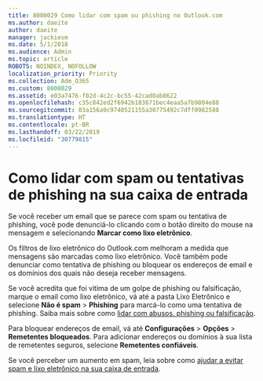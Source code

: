 ```yaml
---
title: 8000029 Como lidar com spam ou phishing no Outlook.com
ms.author: daeite
author: daeite
manager: jackiesm
ms.date: 5/1/2018
ms.audience: Admin
ms.topic: article
ROBOTS: NOINDEX, NOFOLLOW
localization_priority: Priority
ms.collection: Adm_O365
ms.custom: 8000029
ms.assetid: e03a7476-f02d-4c2c-bc55-42cad0ab8622
ms.openlocfilehash: c35c842ed2f6942b183671bec4eaa5a7b9804e88
ms.sourcegitcommit: 03a156a9c9740521155a30775492c7dff0982588
ms.translationtype: HT
ms.contentlocale: pt-BR
ms.lasthandoff: 03/22/2019
ms.locfileid: "30779815"
---
```

# <a name="deal-with-spam-or-phishing-scams-in-your-inbox"></a>Como lidar com spam ou tentativas de phishing na sua caixa de entrada

Se você receber um email que se parece com spam ou tentativa de phishing, você pode denunciá-lo clicando com o botão direito do mouse na mensagem e selecionando **Marcar como lixo eletrônico**. 
  
Os filtros de lixo eletrônico do Outlook.com melhoram a medida que mensagens são marcadas como lixo eletrônico. Você também pode denunciar como tentativa de phishing ou bloquear os endereços de email e os domínios dos quais não deseja receber mensagens.
  
Se você acredita que foi vitima de um golpe de phishing ou falsificação, marque o email como lixo eletrônico, vá até a pasta Lixo Eletrônico e selecione **Não é spam** \> **Phishing** para marcá-lo como uma tentativa de phishing. Saiba mais sobre como [lidar com abusos, phishing ou falsificação](https://go.microsoft.com/fwlink/p/?linkid=873139).
  
Para bloquear endereços de email, vá até **Configurações** \> **Opções** \> **Remetentes bloqueados**. Para adicionar endereços ou domínios à sua lista de remetentes seguros, selecione **Remetentes confiáveis**. 
  
Se você perceber um aumento em spam, leia sobre como [ajudar a evitar spam e lixo eletrônico na sua caixa de entrada](https://go.microsoft.com/fwlink/p/?linkid=873140).
  

